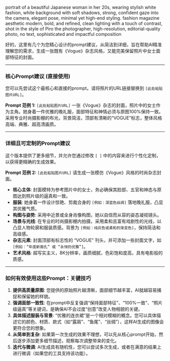 

portrait of a beautiful Japanese woman in her 20s, wearing stylish white fashion, white background with soft shadows, strong, confident gaze into the camera, 
elegant pose, minimal yet high-end styling. fashion magazine aesthetic modern, bold, and refined, clean lighting with a touch of contrast, shot in the style of Piro the photographer, 
high-resolution, editorial-quality photo, no text, sophisticated and impactful composition


好的，这里有几个为您精心设计的prompt建议，从简洁到详细，旨在帮助AI精准理解您的需求，生成一张既有《Vogue》杂志风格，又能完美保留照片中女士面部特征的封面。

---

### 核心Prompt建议 (直接使用)

您可以先尝试这个最核心和直接的prompt。请将照片的URL链接替换到 `[此处粘贴图片URL]`。

**Prompt 范例 1:**
`[此处粘贴图片URL]` 一张《Vogue》杂志的封面，照片中的女士作为主角。她身着一件优雅的晚礼服，面部特征和神情必须与原图100%保持一致。采用专业时尚摄影棚的布光，背景简洁，顶部有清晰的“VOGUE”标志，整体风格高端、典雅、超高清画质。

---

### 详细且可定制的Prompt建议

这个版本提供了更多细节，并允许您通过修改 `[ ]` 中的内容来进行个性化定制，以获得更精确的生成效果。

**Prompt 范例 2:**
`[此处粘贴图片URL]` 请生成一张模仿《Vogue》风格的时尚杂志封面。
*   **核心主体**: 封面模特为参考图片中的女士，务必确保其脸部、五官和神态与原图达到照片级的逼真和一致。
*   **服装**: 她身着一件设计惊艳、剪裁合身的 `[例如：深蓝色丝绸]` 落地晚礼服，凸显其优雅气质。
*   **构图与姿势**: 采用中近景或全身肖像构图，她以自信而从容的姿态凝视镜头。
*   **场景与光线**: 在专业的时尚摄影棚内拍摄，采用柔和且富有戏剧性的光线，以凸显人物轮廓和服装质感。背景为 `[例如：纯灰色或柔和的渐变色]`，保持简洁和高级感。
*   **杂志元素**: 封面顶部有标志性的 “VOGUE” 刊头，并可添加一些封面文字，如 `[例如：“年度新面孔” 或 “永恒的优雅”]`。
*   **艺术风格**: 超写实主义，8K分辨率，画质细腻，色彩饱和度高，具有电影般的质感。

---

### 如何有效使用这些Prompt：关键技巧

1.  **提供高质量原图**: 您提供的原始照片越清晰，面部细节越丰富，AI就越容易捕捉和保留她的样貌。
2.  **强调面部一致性**: 在prompt中反复强调“保持面部特征”、“100%一致”、“照片级逼真”等关键词，是确保AI不会过度“创意”改变人物相貌的关键。
3.  **具体描述服装与背景**: “优雅的连衣裙”是一个相对模糊的概念。您可以具体描述它的颜色、材质、款式（如“露肩”、“鱼尾”、“丝绸”），这样AI生成的图像会更符合您的想象。
4.  **从简单到复杂**: 如果第一次生成的效果不理想，可以先从核心prompt开始，然后逐步添加更多细节描述，观察每次调整带来的变化。
5.  **迭代与微调**: AI生成具有随机性，您可以尝试多次生成，或者在满意的结果上进行微调（如果您的工具支持该功能）。

